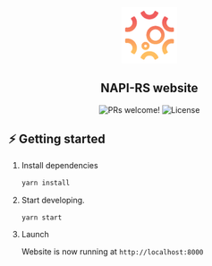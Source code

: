 <p align="center">
  <img src="./public/img/favicon.png" alt="napi-rs logo" width="100">
</p>

<h2 align="center">
  NAPI-RS website
</h2>

<p align="center">
  <img src="https://img.shields.io/badge/PRs-welcome-%238257E6.svg" alt="PRs welcome!" />
  <img alt="License" src="https://img.shields.io/badge/license-MIT-%238257E6">
</p>

## ⚡️ Getting started

1. Install dependencies

   ```sh
   yarn install
   ```

2. Start developing.

   ```sh
   yarn start
   ```

3. Launch

   Website is now running at `http://localhost:8000`

